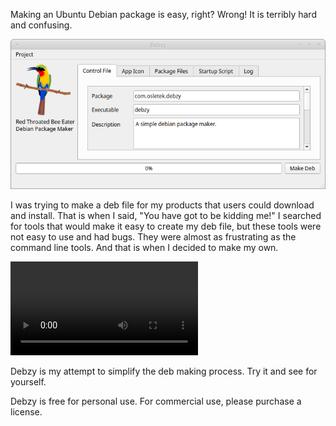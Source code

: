 
Making an Ubuntu Debian package is easy, right? Wrong! It is terribly hard and confusing.

![enter image description here](resources/screen-shot.png)  

I was trying to make a deb file for my products that users could download and install. That is when I said, \"You have got to be kidding me!\" I searched for tools that would make it easy to create my deb file, but these tools were not easy to use and had bugs. They were almost as frustrating as the command line tools. And that is when I decided to make my own.

  ![enter image description here](resources/debzy1.mp4)

Debzy is my attempt to simplify the deb making process. Try it and see for yourself.

Debzy is free for personal use. For commercial use, please purchase a license.
